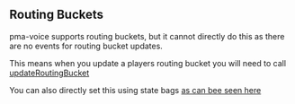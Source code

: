 ## Routing Buckets

pma-voice supports routing buckets, but it cannot directly do this as there are no events for routing bucket updates.

This means when you update a players routing bucket you will need to call [updateRoutingBucket](server-setters/updateRoutingBucket.md)

You can also directly set this using state bags [as can bee seen here](state-getters/stateBagGetters.md#example-for-setting-routing-buckets)

